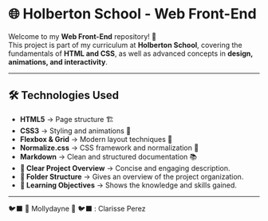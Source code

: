 # 🌐 Holberton School - Web Front-End

Welcome to my **Web Front-End** repository! 🚀  
This project is part of my curriculum at **Holberton School**, covering the fundamentals of **HTML and CSS**, as well as advanced concepts in **design, animations, and interactivity**.

---

## 🛠️ Technologies Used

- **HTML5** → Page structure 🏗️  
- **CSS3** → Styling and animations 🎨  
- **Flexbox & Grid** → Modern layout techniques 🧩  
- **Normalize.css** → CSS framework and normalization 📏  
- **Markdown** → Clean and structured documentation 📚  
- **📌 Clear Project Overview** → Concise and engaging description.
- **📂 Folder Structure** → Gives an overview of the project organization.
- **🎯 Learning Objectives** → Shows the knowledge and skills gained.

---

🐦‍⬛ 🌸 Mollydayne 🌸 🐦‍⬛ : Clarisse Perez
